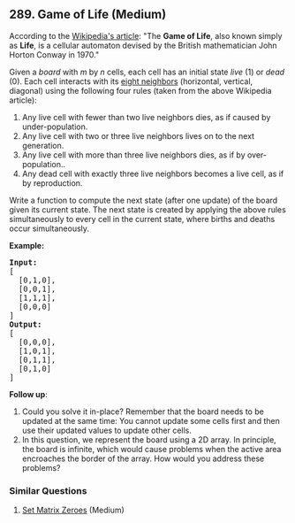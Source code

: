 <!--|This file generated by command(leetcode description); DO NOT EDIT.    |-->
<!--+----------------------------------------------------------------------+-->
<!--|@author    Openset <openset.wang@gmail.com>                           |-->
<!--|@link      https://github.com/openset                                 |-->
<!--|@home      https://github.com/openset/leetcode                        |-->
<!--+----------------------------------------------------------------------+-->

## 289. Game of Life (Medium)

<p>According to the <a href="https://en.wikipedia.org/wiki/Conway%27s_Game_of_Life" target="_blank">Wikipedia&#39;s article</a>: &quot;The <b>Game of Life</b>, also known simply as <b>Life</b>, is a cellular automaton devised by the British mathematician John Horton Conway in 1970.&quot;</p>

<p>Given a <i>board</i> with <i>m</i> by <i>n</i> cells, each cell has an initial state <i>live</i> (1) or <i>dead</i> (0). Each cell interacts with its <a href="https://en.wikipedia.org/wiki/Moore_neighborhood" target="_blank">eight neighbors</a> (horizontal, vertical, diagonal) using the following four rules (taken from the above Wikipedia article):</p>

<ol>
	<li>Any live cell with fewer than two live neighbors dies, as if caused by under-population.</li>
	<li>Any live cell with two or three live neighbors lives on to the next generation.</li>
	<li>Any live cell with more than three live neighbors dies, as if by over-population..</li>
	<li>Any dead cell with exactly three live neighbors becomes a live cell, as if by reproduction.</li>
</ol>

<p>Write a function to compute the next state (after one update) of the board given its current state.&nbsp;<span>The next state is created by applying the above rules simultaneously to every cell in the current state, where&nbsp;births and deaths occur simultaneously.</span></p>

<p><strong>Example:</strong></p>

<pre>
<strong>Input: 
</strong><span id="example-input-1-1">[
&nbsp; [0,1,0],
&nbsp; [0,0,1],
&nbsp; [1,1,1],
&nbsp; [0,0,0]
]</span>
<strong>Output: 
</strong><span id="example-output-1">[
&nbsp; [0,0,0],
&nbsp; [1,0,1],
&nbsp; [0,1,1],
&nbsp; [0,1,0]
]</span>
</pre>

<p><b>Follow up</b>:</p>

<ol>
	<li>Could you solve it in-place? Remember that the board needs to be updated at the same time: You cannot update some cells first and then use their updated values to update other cells.</li>
	<li>In this question, we represent the board using a 2D array. In principle, the board is infinite, which would cause problems when the active area encroaches the border of the array. How would you address these problems?</li>
</ol>


### Similar Questions
  1. [Set Matrix Zeroes](https://github.com/openset/leetcode/tree/master/solution/set-matrix-zeroes) (Medium)
